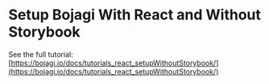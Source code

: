# Setup Bojagi With React and Without Storybook

See the full tutorial: [https://bojagi.io/docs/tutorials_react_setupWithoutStorybook/](https://bojagi.io/docs/tutorials_react_setupWithoutStorybook/)

